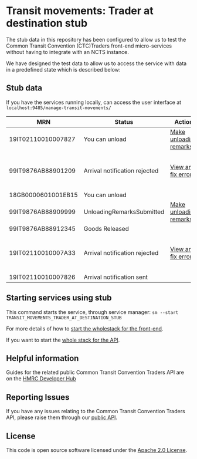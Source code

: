 
# Transit movements: Trader at destination stub

The stub data in this repository has been configured to allow us to test the Common Transit Convention (CTC)Traders front-end micro-services without having to integrate with an NCTS instance.

We have designed the test data to allow us to access the service with data in a predefined state which is described below:

## Stub data

If you have the services running locally, can access the user interface at `localhost:9485/manage-transit-movements/`


| MRN                | Status                        | Action                                                                                                            | Notes                          |
|--------------------|-------------------------------|-------------------------------------------------------------------------------------------------------------------|--------------------------------|
| 19IT02110010007827 | You can unload                | [Make unloading remarks](http://localhost:9488/common-transit-convention-unloading-arrival/2/unloading-guidance) | With seals                     |
| 99IT9876AB88901209 | Arrival notification rejected | [View and fix errors](http://localhost:9483/common-transit-convention-trader-arrival/3/arrival-rejection)         | Duplicate MRN (Error Code: 91) |
| 18GB0000601001EB15 | You can unload                |                                                                                                                   |                                |
| 99IT9876AB88909999 | UnloadingRemarksSubmitted     | [Make unloading remarks](http://localhost:9488/common-transit-convention-unloading-arrival/5/unloading-guidance)  | Without seals                  |
| 99IT9876AB88912345 | Goods Released                |                                                                                                                   |                                |
| 19IT02110010007A33 | Arrival notification rejected | [View and fix errors](http://localhost:9483/common-transit-convention-trader-arrival/7/arrival-rejection)         | Generic error (Error Code: 12) |
| 19IT02110010007826 | Arrival notification sent     |                                                                                                                   |                                |

## Starting services using stub

This command starts the service, through service manager: `sm --start TRANSIT_MOVEMENTS_TRADER_AT_DESTINATION_STUB`

For more details of how to [start the wholestack for the front-end](https://github.com/hmrc/manage-transit-movements-frontend).

If you want to start the [whole stack for the API](https://developer.service.hmrc.gov.uk/api-documentation/docs/api/service/common-transit-convention-traders/1.0).

## Helpful information

Guides for the related public Common Transit Convention Traders API are on the [HMRC Developer Hub](https://developer.service.hmrc.gov.uk/api-documentation/docs/using-the-hub)

## Reporting Issues

If you have any issues relating to the Common Transit Convention Traders API, please raise them through our [public API](https://github.com/hmrc/common-transit-convention-traders#reporting-issues).

## License

This code is open source software licensed under the [Apache 2.0 License]("http://www.apache.org/licenses/LICENSE-2.0.html").

